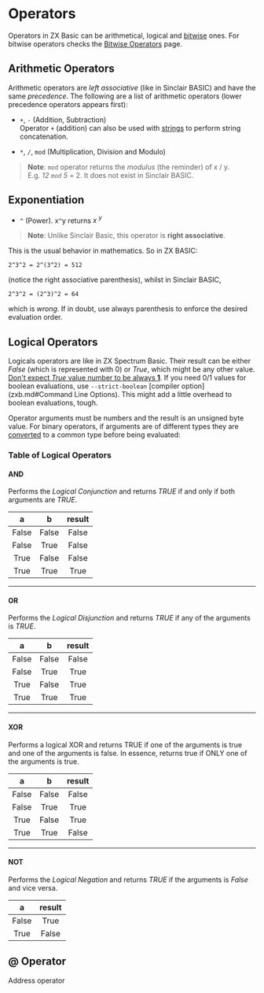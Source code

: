 # Operators

Operators in ZX Basic can be arithmetical, logical and [bitwise](bitwiselogic.md) ones.
For bitwise operators checks the [Bitwise Operators](bitwiselogic.md) page.

## Arithmetic Operators  

Arithmetic operators are _left associative_ (like in Sinclair BASIC) and have the same _precedence_. The following are a list of arithmetic operators (lower precedence operators appears first): 

* `+`, `-` (Addition, Subtraction)<br />Operator `+` (addition) can also be used with 
[strings](types.md#strings) to perform string concatenation.

* `*`, `/`, `mod` (Multiplication, Division and Modulo)

>**Note**: `mod` operator returns the _modulus_ (the reminder) of x / y.<br />
>E.g. _12 `mod` 5_ = 2. It does not exist in Sinclair BASIC. 


## Exponentiation  

* `^` (Power). x`^`y returns _x <sup>y</sup>_

>**Note**: Unlike Sinclair Basic, this operator is **right associative**.

This is the usual behavior in mathematics. So in ZX BASIC:

```
2^3^2 = 2^(3^2) = 512
```

(notice the right associative parenthesis), whilst in Sinclair BASIC, 

```
2^3^2 = (2^3)^2 = 64
```
 

which is _wrong_. If in doubt, use always parenthesis to enforce the desired evaluation order.

## Logical Operators  

Logicals operators are like in ZX Spectrum Basic. Their result can be either _False_ (which is represented with 0)
or _True_, which might be any other value. <u>Don't expect _True_ value number to be always **1**</u>.
If you need 0/1 values for boolean evaluations, use `--strict-boolean` [compiler option](zxb.md#Command Line Options).
This might add a little overhead to boolean evaluations, tough. 

Operator arguments must be numbers and the result is an unsigned byte value. For binary operators, 
if arguments are of different types they are [converted](cast.md) to a common type before being evaluated: 

### Table of Logical Operators

#### AND
 Performs the _Logical Conjunction_ and returns _TRUE_ if and only if both arguments are _TRUE_. 
 
| a  | b  | result |
|:----:|:----:|:------:|
|  False  | False |  False |
|  False  | True  |  False |
|  True  | False |  False |
|  True  | True  |  True |
---

#### OR
Performs the _Logical Disjunction_ and returns _TRUE_ if any of the arguments is _TRUE_.

| a  | b  | result |
|:----:|:----:|:------:|
|  False  | False |  False |
|  False  | True  |  True |
|  True  | False |  True |
|  True  | True  |  True |
---

#### XOR
Performs a logical XOR and returns TRUE if one of the arguments is true and one of the arguments is false.
In essence, returns true if ONLY one of the arguments is true. 

| a  | b  | result |
|:----:|:----:|:------:|
|  False  | False |  False |
|  False  | True  |  True |
|  True  | False |  True |
|  True  | True  |  False |
---

#### NOT
Performs the _Logical Negation_ and returns _TRUE_ if the arguments is _False_ and vice versa.
 
| a  | result |
|:----:|:----:|
|  False  | True |
|  True  | False |

## @ Operator
Address operator

